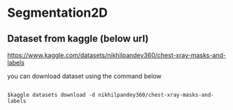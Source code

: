 # Segmentation2D
## Dataset from kaggle (below url)
https://www.kaggle.com/datasets/nikhilpandey360/chest-xray-masks-and-labels

you can download dataset using the command below
<pre><code>
$kaggle datasets download -d nikhilpandey360/chest-xray-masks-and-labels
</pre></code>
